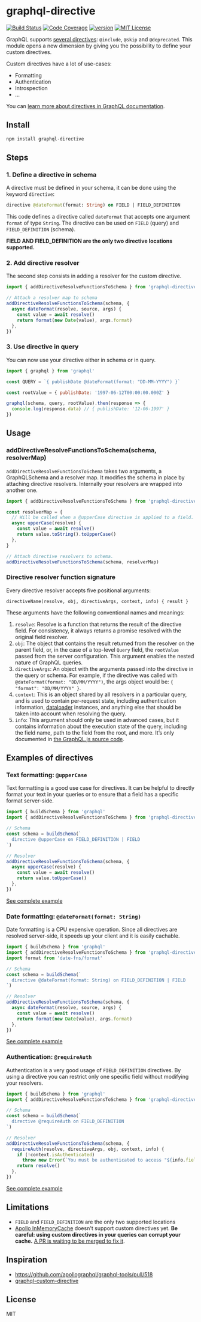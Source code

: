 # graphql-directive

[![Build Status][build-badge]][build]
[![Code Coverage][coverage-badge]][coverage]
[![version][version-badge]][package]
[![MIT License][license-badge]][license]

GraphQL supports [several directives](http://facebook.github.io/graphql/October2016/#sec-Type-System.Directives): `@include`, `@skip` and `@deprecated`. This module opens a new dimension by giving you the possibility to define your custom directives.

Custom directives have a lot of use-cases:

* Formatting
* Authentication
* Introspection
* ...

You can [learn more about directives in GraphQL documentation](http://graphql.org/learn/queries/#directives).

## Install

```sh
npm install graphql-directive
```

## Steps

### 1. Define a directive in schema

A directive must be defined in your schema, it can be done using the keyword `directive`:

```graphql
directive @dateFormat(format: String) on FIELD | FIELD_DEFINITION
```

This code defines a directive called `dateFormat` that accepts one argument `format` of type `String`. The directive can be used on `FIELD` (query) and `FIELD_DEFINITION` (schema).

**FIELD AND FIELD_DEFINITION are the only two directive locations supported.**

### 2. Add directive resolver

The second step consists in adding a resolver for the custom directive.

```js
import { addDirectiveResolveFunctionsToSchema } from 'graphql-directive'

// Attach a resolver map to schema
addDirectiveResolveFunctionsToSchema(schema, {
  async dateFormat(resolve, source, args) {
    const value = await resolve()
    return format(new Date(value), args.format)
  },
})
```

### 3. Use directive in query

You can now use your directive either in schema or in query.

```js
import { graphql } from 'graphql'

const QUERY = `{ publishDate @dateFormat(format: "DD-MM-YYYY") }`

const rootValue = { publishDate: '1997-06-12T00:00:00.000Z' }

graphql(schema, query, rootValue).then(response => {
  console.log(response.data) // { publishDate: '12-06-1997' }
})
```

## Usage

### addDirectiveResolveFunctionsToSchema(schema, resolverMap)

`addDirectiveResolveFunctionsToSchema` takes two arguments, a GraphQLSchema and a resolver map. It modifies the schema in place by attaching directive resolvers. Internally your resolvers are wrapped into another one.

```js
import { addDirectiveResolveFunctionsToSchema } from 'graphql-directive'

const resolverMap = {
  // Will be called when a @upperCase directive is applied to a field.
  async upperCase(resolve) {
    const value = await resolve()
    return value.toString().toUpperCase()
  },
}

// Attach directive resolvers to schema.
addDirectiveResolveFunctionsToSchema(schema, resolverMap)
```

### Directive resolver function signature

Every directive resolver accepts five positional arguments:

```
directiveName(resolve, obj, directiveArgs, context, info) { result }
```

These arguments have the following conventional names and meanings:

1. `resolve`: Resolve is a function that returns the result of the directive field. For consistency, it always returns a promise resolved with the original field resolver.
2. `obj`: The object that contains the result returned from the resolver on the parent field, or, in the case of a top-level `Query` field, the `rootValue` passed from the server configuration. This argument enables the nested nature of GraphQL queries.
3. `directiveArgs`: An object with the arguments passed into the directive in the query or schema. For example, if the directive was called with `@dateFormat(format: "DD/MM/YYYY")`, the args object would be: `{ "format": "DD/MM/YYYY" }`.
4. `context`: This is an object shared by all resolvers in a particular query, and is used to contain per-request state, including authentication information, [dataloader](https://github.com/facebook/dataloader) instances, and anything else that should be taken into account when resolving the query.
5. `info`: This argument should only be used in advanced cases, but it contains information about the execution state of the query, including the field name, path to the field from the root, and more. It’s only documented in [the GraphQL.js source code](https://github.com/graphql/graphql-js/blob/c82ff68f52722c20f10da69c9e50a030a1f218ae/src/type/definition.js#L489-L500).

## Examples of directives

### Text formatting: `@upperCase`

Text formatting is a good use case for directives. It can be helpful to directly format your text in your queries or to ensure that a field has a specific format server-side.

```js
import { buildSchema } from 'graphql'
import { addDirectiveResolveFunctionsToSchema } from 'graphql-directive'

// Schema
const schema = buildSchema(`
  directive @upperCase on FIELD_DEFINITION | FIELD
`)

// Resolver
addDirectiveResolveFunctionsToSchema(schema, {
  async upperCase(resolve) {
    const value = await resolve()
    return value.toUpperCase()
  },
})
```

[See complete example](https://github.com/smooth-code/graphql-directive/blob/master/examples/upperCase.js)

### Date formatting: `@dateFormat(format: String)`

Date formatting is a CPU expensive operation. Since all directives are resolved server-side, it speeds up your client and it is easily cachable.

```js
import { buildSchema } from 'graphql'
import { addDirectiveResolveFunctionsToSchema } from 'graphql-directive'
import format from 'date-fns/format'

// Schema
const schema = buildSchema(`
  directive @dateFormat(format: String) on FIELD_DEFINITION | FIELD
`)

// Resolver
addDirectiveResolveFunctionsToSchema(schema, {
  async dateFormat(resolve, source, args) {
    const value = await resolve()
    return format(new Date(value), args.format)
  },
})
```

[See complete example](https://github.com/smooth-code/graphql-directive/blob/master/examples/dateFormat.js)

### Authentication: `@requireAuth`

Authentication is a very good usage of `FIELD_DEFINITION` directives. By using a directive you can restrict only one specific field without modifying your resolvers.

```js
import { buildSchema } from 'graphql'
import { addDirectiveResolveFunctionsToSchema } from 'graphql-directive'

// Schema
const schema = buildSchema(`
  directive @requireAuth on FIELD_DEFINITION
`)

// Resolver
addDirectiveResolveFunctionsToSchema(schema, {
  requireAuth(resolve, directiveArgs, obj, context, info) {
    if (!context.isAuthenticated)
      throw new Error(`You must be authenticated to access "${info.fieldName}"`)
    return resolve()
  },
})
```

[See complete example](https://github.com/smooth-code/graphql-directive/blob/master/examples/requireAuth.js)

## Limitations

* `FIELD` and `FIELD_DEFINITION` are the only two supported locations
* [Apollo InMemoryCache](https://www.apollographql.com/docs/react/basics/caching.html) doesn't support custom directives yet. **Be careful: using custom directives in your queries can corrupt your cache.** [A PR is waiting to be merged to fix it](https://github.com/apollographql/apollo-client/pull/2710).

## Inspiration

* https://github.com/apollographql/graphql-tools/pull/518
* [graphql-custom-directive](https://github.com/lirown/graphql-custom-directive)

## License

MIT

[build-badge]: https://img.shields.io/travis/smooth-code/graphql-directive.svg?style=flat-square
[build]: https://travis-ci.org/smooth-code/graphql-directive
[coverage-badge]: https://img.shields.io/codecov/c/github/smooth-code/graphql-directive.svg?style=flat-square
[coverage]: https://codecov.io/github/smooth-code/graphql-directive
[version-badge]: https://img.shields.io/npm/v/graphql-directive.svg?style=flat-square
[package]: https://www.npmjs.com/package/graphql-directive
[license-badge]: https://img.shields.io/npm/l/graphql-directive.svg?style=flat-square
[license]: https://github.com/smooth-code/graphql-directive/blob/master/LICENSE
